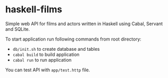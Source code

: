 # haskell-films

Simple web API for films and actors written in Haskell using Cabal, Servant and SQLite.

To start application run following commands from root directory:
* `db/init.sh` to create database and tables
* `cabal build` to build application
* `cabal run` to run application

You can test API with `app/test.http` file.